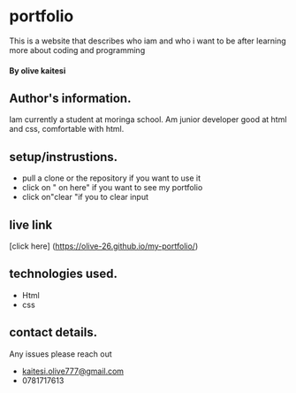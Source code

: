 # portfolio
This is a website that describes who iam and who i want to be after learning more about coding and programming
#### By **olive kaitesi**
## Author's information. 
Iam currently a student at moringa school. Am junior developer good at html and css, comfortable with html.
## setup/instrustions.
* pull a clone or the repository if you want to use it
* click on " on here" if you want to see my portfolio
* click on"clear "if you to clear input
## live link
[click here] (https://olive-26.github.io/my-portfolio/)
## technologies used.
* Html
* css
## contact details.
Any issues please reach out
* kaitesi.olive777@gmail.com
* 0781717613








